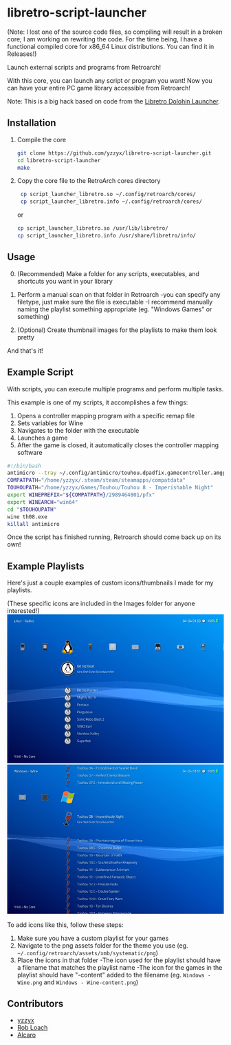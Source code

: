 # libretro-script-launcher

(Note: I lost one of the source code files, so compiling will result in a broken core; I am working on rewriting the code.
For the time being, I have a functional compiled core for x86_64 Linux distributions. You can find it in Releases!)

Launch external scripts and programs from Retroarch!

With this core, you can launch any script or program you want! Now you can have your entire PC game library accessible from Retroarch!

Note: This is a big hack based on code from the [Libretro Dolohin Launcher](https://github.com/RobLoach/libretro-dolphin-launcher).

## Installation

1. Compile the core
    ``` bash
    git clone https://github.com/yzzyx/libretro-script-launcher.git
    cd libretro-script-launcher
    make
    ```

2. Copy the core file to the RetroArch cores directory
   
   ```bash
    cp script_launcher_libretro.so ~/.config/retroarch/cores/
    cp script_launcher_libretro.info ~/.config/retroarch/cores/
    ```
    or
    ``` bash
    cp script_launcher_libretro.so /usr/lib/libretro/
    cp script_launcher_libretro.info /usr/share/libretro/info/
    ```

## Usage

0. (Recommended) Make a folder for any scripts, executables, and shortcuts you want in your library

1. Perform a manual scan on that folder in Retroarch 
    -you can specify any filetype, just make sure the file is executable
    -I recommend manually naming the playlist something appropriate (eg. "Windows Games" or something)

2. (Optional) Create thumbnail images for the playlists to make them look pretty

And that's it!

## Example Script

With scripts, you can execute multiple programs and perform multiple tasks.

This example is one of my scripts, it accomplishes a few things:

1. Opens a controller mapping program with a specific remap file
2. Sets variables for Wine
3. Navigates to the folder with the executable
4. Launches a game
5. After the game is closed, it automatically closes the controller mapping software

```bash
#!/bin/bash
antimicro --tray ~/.config/antimicro/touhou.dpadfix.gamecontroller.amgp &
COMPATPATH="/home/yzzyx/.steam/steam/steamapps/compatdata"
TOUHOUPATH="/home/yzzyx/Games/Touhou/Touhou 8 - Imperishable Night"
export WINEPREFIX="${COMPATPATH}/2989464801/pfx"
export WINEARCH="win64"
cd "$TOUHOUPATH"
wine th08.exe
killall antimicro
```
Once the script has finished running, Retroarch should come back up on its own!


## Example Playlists

Here's just a couple examples of custom icons/thumbnails I made for my playlists.

(These specific icons are included in the Images folder for anyone interested!)
![](https://github.com/yzzyx-network/libretro-script-launcher/blob/master/Images/linuxplaylistsample.jpg)
![](https://github.com/yzzyx-network/libretro-script-launcher/blob/master/Images/wineplaylistsample.jpg)

To add icons like this, follow these steps:

1. Make sure you have a custom playlist for your games
2. Navigate to the png assets folder for the theme you use
    (eg. `~/.config/retroarch/assets/xmb/systematic/png`)
3. Place the icons in that folder
    -The icon used for the playlist should have a filename that matches the playlist name
    -The icon for the games in the playlist should have "-content" added to the filename
        (eg. `Windows - Wine.png` and `Windows - Wine-content.png`)

## Contributors

- [yzzyx](http://github.com/yzzyx-network)
- [Rob Loach](http://github.com/robloach)
- [Alcaro](https://github.com/Alcaro)
